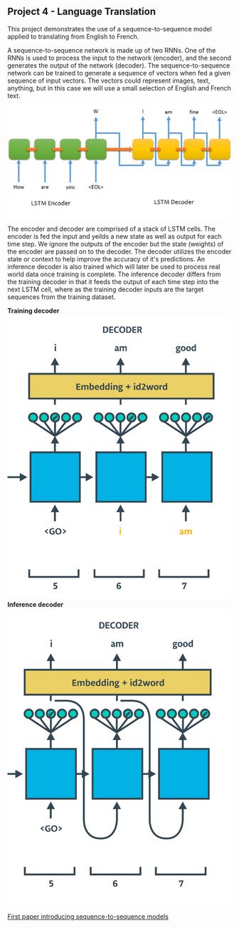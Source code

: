 ## Project 4 - Language Translation

This project demonstrates the use of a sequence-to-sequence model applied to translating from English to French.

A sequence-to-sequence network is made up of two RNNs. One of the RNNs is used to process the input to the network (encoder), and the second generates the output of the network (decoder). The sequence-to-sequence network can be trained to generate a sequence of vectors when fed a given sequence of input vectors. The vectors could represent images, text, anything, but in this case we will use a small selection of English and French text.

![alt text](seq2seq1.png "Seq2Seq Model")

The encoder and decoder are comprised of a stack of LSTM cells. The encoder is fed the input and yeilds a new state as well as output for each time step. We ignore the outputs of the encoder but the state (weights) of the encoder are passed on to the decoder. The decoder utilizes the encoder state or context to help improve the accuracy of it's predictions. An inference decoder is also trained which will later be used to process real world data once training is complete. The inference decoder differs from the training decoder in that it feeds the output of each time step into the next LSTM cell, where as the training decoder inputs are the target sequences from the training dataset. 

**Training decoder**
![alt text](sequence-to-sequence-training-decoder.png "training decoder")
**Inference decoder**
![alt text](sequence-to-sequence-inference-decoder.png "inference decoder")

[First paper introducing sequence-to-sequence models](https://arxiv.org/abs/1406.1078)
